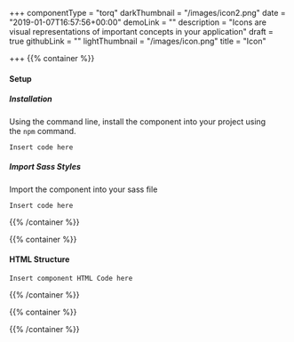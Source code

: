 +++
componentType = "torq"
darkThumbnail = "/images/icon2.png"
date = "2019-01-07T16:57:56+00:00"
demoLink = ""
description = "Icons are visual representations of important concepts in your application"
draft = true
githubLink = ""
lightThumbnail = "/images/icon.png"
title = "Icon"

+++
{{% container %}}

#### Setup

##### Installation

Using the command line, install the component into your project using the `npm` command.

    Insert code here

##### Import Sass Styles

Import the component into your sass file

    Insert code here

{{% /container %}}

{{% container %}}

#### HTML Structure

    Insert component HTML Code here

{{% /container %}}

{{% container %}}

{{% /container %}}